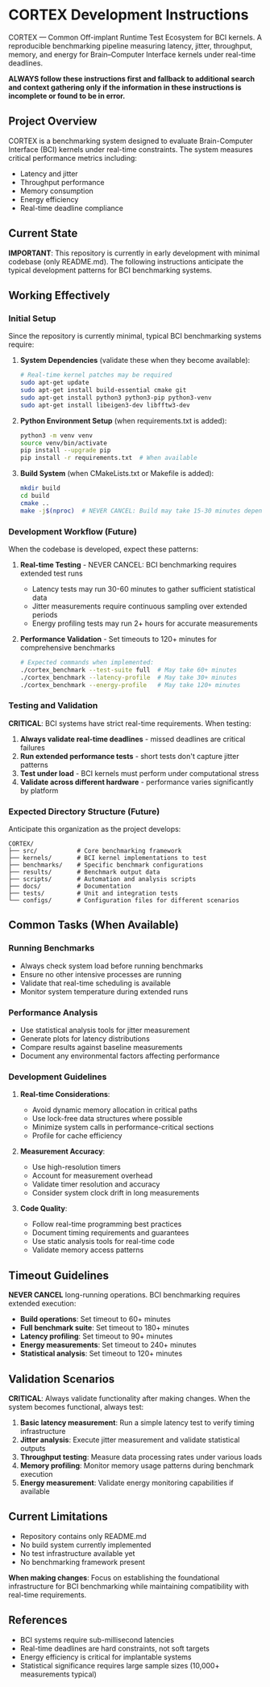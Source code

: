 # CORTEX Development Instructions

CORTEX — Common Off-implant Runtime Test Ecosystem for BCI kernels. A reproducible benchmarking pipeline measuring latency, jitter, throughput, memory, and energy for Brain–Computer Interface kernels under real-time deadlines.

**ALWAYS follow these instructions first and fallback to additional search and context gathering only if the information in these instructions is incomplete or found to be in error.**

## Project Overview

CORTEX is a benchmarking system designed to evaluate Brain-Computer Interface (BCI) kernels under real-time constraints. The system measures critical performance metrics including:
- Latency and jitter 
- Throughput performance
- Memory consumption
- Energy efficiency
- Real-time deadline compliance

## Current State

**IMPORTANT**: This repository is currently in early development with minimal codebase (only README.md). The following instructions anticipate the typical development patterns for BCI benchmarking systems.

## Working Effectively

### Initial Setup
Since the repository is currently minimal, typical BCI benchmarking systems require:

1. **System Dependencies** (validate these when they become available):
   ```bash
   # Real-time kernel patches may be required
   sudo apt-get update
   sudo apt-get install build-essential cmake git
   sudo apt-get install python3 python3-pip python3-venv
   sudo apt-get install libeigen3-dev libfftw3-dev
   ```

2. **Python Environment Setup** (when requirements.txt is added):
   ```bash
   python3 -m venv venv
   source venv/bin/activate
   pip install --upgrade pip
   pip install -r requirements.txt  # When available
   ```

3. **Build System** (when CMakeLists.txt or Makefile is added):
   ```bash
   mkdir build
   cd build
   cmake ..
   make -j$(nproc)  # NEVER CANCEL: Build may take 15-30 minutes depending on complexity
   ```

### Development Workflow (Future)

When the codebase is developed, expect these patterns:

1. **Real-time Testing** - NEVER CANCEL: BCI benchmarking requires extended test runs
   - Latency tests may run 30-60 minutes to gather sufficient statistical data
   - Jitter measurements require continuous sampling over extended periods
   - Energy profiling tests may run 2+ hours for accurate measurements

2. **Performance Validation** - Set timeouts to 120+ minutes for comprehensive benchmarks
   ```bash
   # Expected commands when implemented:
   ./cortex_benchmark --test-suite full  # May take 60+ minutes
   ./cortex_benchmark --latency-profile  # May take 30+ minutes  
   ./cortex_benchmark --energy-profile   # May take 120+ minutes
   ```

### Testing and Validation

**CRITICAL**: BCI systems have strict real-time requirements. When testing:

1. **Always validate real-time deadlines** - missed deadlines are critical failures
2. **Run extended performance tests** - short tests don't capture jitter patterns
3. **Test under load** - BCI kernels must perform under computational stress
4. **Validate across different hardware** - performance varies significantly by platform

### Expected Directory Structure (Future)

Anticipate this organization as the project develops:
```
CORTEX/
├── src/           # Core benchmarking framework
├── kernels/       # BCI kernel implementations to test
├── benchmarks/    # Specific benchmark configurations
├── results/       # Benchmark output data
├── scripts/       # Automation and analysis scripts
├── docs/          # Documentation
├── tests/         # Unit and integration tests
└── configs/       # Configuration files for different scenarios
```

## Common Tasks (When Available)

### Running Benchmarks
- Always check system load before running benchmarks
- Ensure no other intensive processes are running
- Validate that real-time scheduling is available
- Monitor system temperature during extended runs

### Performance Analysis
- Use statistical analysis tools for jitter measurement
- Generate plots for latency distributions
- Compare results against baseline measurements
- Document any environmental factors affecting performance

### Development Guidelines

1. **Real-time Considerations**:
   - Avoid dynamic memory allocation in critical paths
   - Use lock-free data structures where possible
   - Minimize system calls in performance-critical sections
   - Profile for cache efficiency

2. **Measurement Accuracy**:
   - Use high-resolution timers
   - Account for measurement overhead
   - Validate timer resolution and accuracy
   - Consider system clock drift in long measurements

3. **Code Quality**:
   - Follow real-time programming best practices
   - Document timing requirements and guarantees
   - Use static analysis tools for real-time code
   - Validate memory access patterns

## Timeout Guidelines

**NEVER CANCEL** long-running operations. BCI benchmarking requires extended execution:

- **Build operations**: Set timeout to 60+ minutes
- **Full benchmark suite**: Set timeout to 180+ minutes  
- **Latency profiling**: Set timeout to 90+ minutes
- **Energy measurements**: Set timeout to 240+ minutes
- **Statistical analysis**: Set timeout to 120+ minutes

## Validation Scenarios

**CRITICAL**: Always validate functionality after making changes. When the system becomes functional, always test:

1. **Basic latency measurement**: Run a simple latency test to verify timing infrastructure
2. **Jitter analysis**: Execute jitter measurement and validate statistical outputs
3. **Throughput testing**: Measure data processing rates under various loads
4. **Memory profiling**: Monitor memory usage patterns during benchmark execution
5. **Energy measurement**: Validate energy monitoring capabilities if available

## Current Limitations

- Repository contains only README.md
- No build system currently implemented  
- No test infrastructure available yet
- No benchmarking framework present

**When making changes**: Focus on establishing the foundational infrastructure for BCI benchmarking while maintaining compatibility with real-time requirements.

## References

- BCI systems require sub-millisecond latencies
- Real-time deadlines are hard constraints, not soft targets
- Energy efficiency is critical for implantable systems
- Statistical significance requires large sample sizes (10,000+ measurements typical)